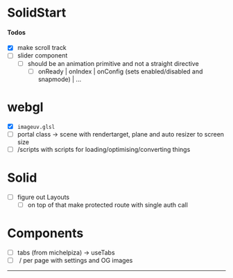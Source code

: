 # SolidStart

#### Todos

- [x] make scroll track
- [ ] slider component
  - [ ] should be an animation primitive and not a straight directive
    - [ ] onReady | onIndex | onConfig (sets enabled/disabled and snapmode) | ...

# webgl

- [x] `imageuv.glsl`
- [ ] portal class -> scene with rendertarget, plane and auto resizer to screen size
- [ ] /scripts with scripts for loading/optimising/converting things

# Solid

- [ ] figure out Layouts
  - [ ] on top of that make protected route with single auth call

# Components

- [ ] tabs (from michelpiza) -> useTabs
- [ ] <Meta> / per page with settings and OG images

---
